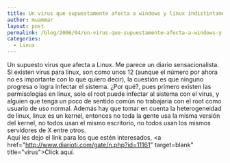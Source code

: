 ```yaml
---
title: Un virus que supuestamente afecta a windows y linux indistintamente.
author: muammar
layout: post
permalink: /blog/2006/04/un-virus-que-supuestamente-afecta-a-windows-y-linux-indistintamente/
categories:
  - Linux
---
```

Un supuesto virus que afecta a Linux. Me parece un diario sensacionalista. Si existen virus para linux, son como unos 12 (aunque el número por ahora no es importante con lo que quiero decir), la cuestión es que ninguno progresa o logra infectar el sistema. ¿Por qué?, pues primero existen las permisologías en linux, solo el root puede infectar al sistema con el virus, y alguien que tenga un poco de sentido común no trabajaría con el root como usuario de uso normal. Además hay que tomar en cuenta la heterogeneidad de linux, linux es un kernel, entonces no toda la gente usa la misma versión del kernel, no todos usan el mismo escritorio, no todos usan los mismos servidores de X entre otros.  
Aquí les dejo el link para los que estén interesados, <a href="http://www.diarioti.com/gate/n.php?id=11161" target=blank" title="virus">Click aquí.</a>